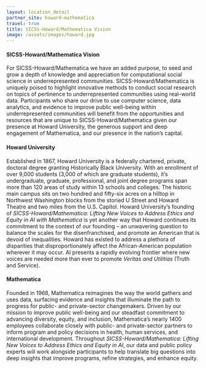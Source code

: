 ```yaml
---
layout: location_detail
partner_site: howard-mathematica
travel: true
title: SICSS-Howard/Mathematica Vision
image: /assets/images/howard.jpg
---
```

#### SICSS-Howard/Mathematica Vision
For SICSS-Howard/Mathematica we have an added purpose, to seed and grow a depth of knowledge and appreciation for computational social science in underrepresented communities.  SICSS-Howard/Mathematica is uniquely poised to highlight innovative methods to conduct social research on topics of pertinence to underrepresented communities using real-world data. Participants who share our drive to use computer science, data analytics, and evidence to improve public well-being within underrepresented communities will benefit from the opportunities and resources that are unique to SICSS-Howard/Mathematica given our presence at Howard University, the generous support and deep engagement of Mathematica, and our presence in the nation’s capital.

#### Howard University
Established in 1867, Howard University is a federally chartered, private, doctoral degree granting Historically Black 
University. With an enrollment of over 9,000 students (3,000 of which are graduate students), it’s undergraduate, 
graduate, professional, and joint degree programs span more than 120 areas of study within 13 schools and colleges. 
The historic main campus sits on two hundred and fifty-six acres on a hilltop in Northwest Washington blocks from the 
storied U Street and Howard Theatre and two miles from the U.S. Capitol. Howard University’s founding of 
<i>SICSS-Howard/Mathematica: Lifting New Voices to Address Ethics and Equity in AI with Mathematica</i> is yet another way that Howard continues its commitment to the context of our founding – an unwavering question to balance the scales for the 
disenfranchised, and promote an American that is devoid of inequalities.  Howard has existed to address a plethora of 
disparities that disproportionately affect the African-American population wherever it may occur.  AI presents a rapidly 
evolving frontier where new voices are needed more than ever to promote <i>Veritas and Utilitias</i> (Truth and Service).  

#### Mathematica
Founded in 1968, Mathematica reimagines the way the world gathers and uses data, surfacing evidence and insights that 
illuminate the path to progress for public- and private-sector changemakers. Driven by our mission to improve public 
well-being and our steadfast commitment to advancing diversity, equity, and inclusion, Mathematica’s nearly 1400 employees 
collaborate closely with public- and private-sector partners to inform program and policy decisions in health, human services, 
and international development. Throughout <i>SICSS-Howard/Mathematica: Lifting New Voices to Address Ethics and Equity in AI</i>, our data and public policy experts will work alongside participants to help translate big questions into deep insights that improve programs, refine strategies, and enhance equity.
